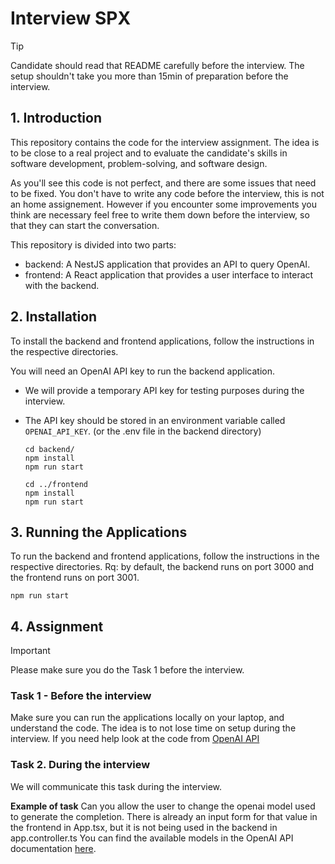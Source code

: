 # Interview SPX

> [!TIP]
> Candidate should read that README carefully before the interview. The setup shouldn't take you more than 15min of preparation before the interview.

## 1. Introduction
This repository contains the code for the interview assignment. The idea is to be close to a real project
and to evaluate the candidate's skills in software development, problem-solving, and software design.

As you'll see this code is not perfect, and there are some issues that need to be fixed. You don't have to write any code before the interview, this is not an home assignement. However if you encounter some improvements you think are necessary feel free to write them down before the interview, so that they can start the conversation.

This repository is divided into two parts:

- backend: A NestJS application that provides an API to query OpenAI.
- frontend: A React application that provides a user interface to interact with the backend.

## 2. Installation
To install the backend and frontend applications, follow the instructions in the respective directories.

You will need an OpenAI API key to run the backend application. 
- We will provide a temporary API key for testing purposes during the interview.
- The API key should be stored in an environment variable called `OPENAI_API_KEY`. (or the .env file in the backend directory)

  ```
  cd backend/
  npm install
  npm run start

  cd ../frontend
  npm install
  npm run start
  ```

## 3. Running the Applications
To run the backend and frontend applications, follow the instructions in the respective directories.
Rq: by default, the backend runs on port 3000 and the frontend runs on port 3001.

```
npm run start
```

## 4. Assignment

> [!IMPORTANT]
> Please make sure you do the Task 1 before the interview.

### Task 1 - Before the interview
Make sure you can run the applications locally on your laptop, and understand the code. The idea is to not lose time on setup during the interview.
If you need help look at the code from [OpenAI API](https://platform.openai.com/docs/api-reference/chat/create)

### Task 2. During the interview
We will communicate this task during the interview.

**Example of task**
Can you allow the user to change the openai model used to generate the completion.
There is already an input form for that value in the frontend in App.tsx, but it is not being used in the backend in app.controller.ts
You can find the available models in the OpenAI API documentation [here](https://platform.openai.com/docs/api-reference/chat/create).
